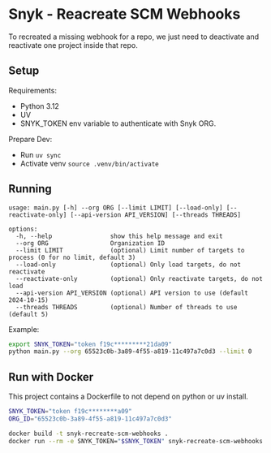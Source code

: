 # Snyk - Reacreate SCM Webhooks

To recreated a missing webhook for a repo, we just need to deactivate and reactivate one project inside that repo.

## Setup

Requirements:
- Python 3.12
- UV
- SNYK_TOKEN env variable to authenticate with Snyk ORG.

Prepare Dev:
- Run `uv sync`
- Activate venv `source .venv/bin/activate`

## Running

```
usage: main.py [-h] --org ORG [--limit LIMIT] [--load-only] [--reactivate-only] [--api-version API_VERSION] [--threads THREADS]

options:
  -h, --help                show this help message and exit
  --org ORG                 Organization ID
  --limit LIMIT             (optional) Limit number of targets to process (0 for no limit, default 3)
  --load-only               (optional) Only load targets, do not reactivate
  --reactivate-only         (optional) Only reactivate targets, do not load
  --api-version API_VERSION (optional) API version to use (default 2024-10-15)
  --threads THREADS         (optional) Number of threads to use (default 5)
```


Example:

```sh
export SNYK_TOKEN="token f19c*********21da09"
python main.py --org 65523c0b-3a89-4f55-a819-11c497a7c0d3 --limit 0
```

## Run with Docker

This project contains a Dockerfile to not depend on python or uv install.

```sh
SNYK_TOKEN="token f19c********a09"
ORG_ID="65523c0b-3a89-4f55-a819-11c497a7c0d3"

docker build -t snyk-recreate-scm-webhooks .
docker run --rm -e SNYK_TOKEN="$SNYK_TOKEN" snyk-recreate-scm-webhooks --org $ORG_ID --limit 0
```